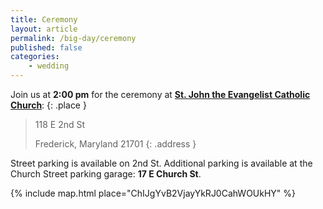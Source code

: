 ```yaml
---
title: Ceremony
layout: article
permalink: /big-day/ceremony
published: false
categories:
    - wedding
---
```


Join us at **2:00 pm** for the ceremony at
[**St. John the Evangelist Catholic Church**](http://stjohn-frederick.org):
{: .place }

> 118 E 2nd St
>
> Frederick, Maryland 21701
{: .address }

Street parking is available on 2nd St. Additional parking is available at
the Church Street parking garage:
**17 E Church St**.

{% include map.html place="ChIJgYvB2VjayYkRJ0CahWOUkHY" %}
